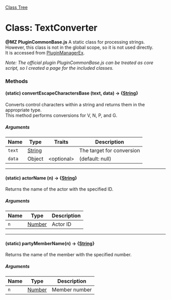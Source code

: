 [Class Tree](index.md)

# Class: TextConverter
**@MZ PluginCommonBase.js** A static class for processing strings.<br />
However, this class is not in the global scope, so it is not used directly.<br />
It is accessed from [PluginManagerEx](PluginManagerEx.md).

*Note: The official plugin PluginCommonBase.js can be treated as core script, so I created a page for the included classes.*

### Methods

#### (static) convertEscapeCharactersBase (text, data) → {[String](String.md)}
Converts control characters within a string and returns them in the appropriate type.<br />
This method performs conversions for V, N, P, and G.

##### Arguments

| Name   | Type          | Traits           | Description      |
|--------|---------------|------------------|------------------|
| `text` | [String](String.md) |                  | The target for conversion |
| `data` | Object        | &lt;optional&gt; | (default: null)  |

---

#### (static) actorName (n) → {[String](String.md)}
Returns the name of the actor with the specified ID.

##### Arguments

| Name | Type          | Description   |
|------|---------------|---------------|
| `n`  | [Number](Number.md) | Actor ID      |

---

#### (static) partyMemberName(n) → {[String](String.md)}
Returns the name of the member with the specified number.

##### Arguments

| Name | Type          | Description   |
|------|---------------|---------------|
| `n`  | [Number](Number.md) | Member number |
